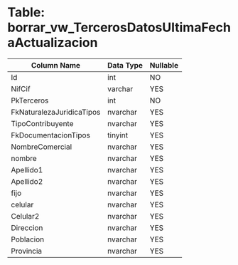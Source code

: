 # Table: borrar_vw_TercerosDatosUltimaFechaActualizacion

| Column Name | Data Type | Nullable |
|-------------|-----------|----------|
| Id | int | NO |
| NifCif | varchar | YES |
| PkTerceros | int | NO |
| FkNaturalezaJuridicaTipos | nvarchar | YES |
| TipoContribuyente | nvarchar | YES |
| FkDocumentacionTipos | tinyint | YES |
| NombreComercial | nvarchar | YES |
| nombre | nvarchar | YES |
| Apellido1 | nvarchar | YES |
| Apellido2 | nvarchar | YES |
| fijo | nvarchar | YES |
| celular | nvarchar | YES |
| Celular2 | nvarchar | YES |
| Direccion | nvarchar | YES |
| Poblacion | nvarchar | YES |
| Provincia | nvarchar | YES |
